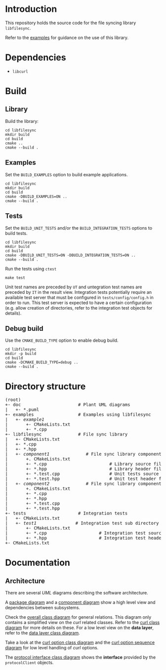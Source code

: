 # Introduction

This repository holds the source code for the file syncing library `libfilesync`.

Refer to the [examples](#examples) for guidance on the use of this library.

# Dependencies

- `libcurl`

# Build

## Library

Build the library:
```shell
cd libfilesync
mkdir build
cd build
cmake ..
cmake --build .
```

## Examples

Set the `BUILD_EXAMPLES` option to build example applications.

```shell
cd libfilesync
mkdir build
cd build
cmake -DBUILD_EXAMPLES=ON ..
cmake --build .
```

## Tests

Set the `BUILD_UNIT_TESTS` and/or the `BUILD_INTEGRATION_TESTS` options to build tests.

```shell
cd libfilesync
mkdir build
cd build
cmake -DBUILD_UNIT_TESTS=ON -DBUILD_INTEGRATION_TESTS=ON ..
cmake --build .
```

Run the tests using `ctest`
```shell
make test
```

Unit test names are preceded by `UT` and untegration test names are preceded by `IT` in the result view. Integration tests potentially require an available test server that must be configured in `tests/config/config.h` in order to run. This test server is expected to have a certain configuration (e.g. allow creation of directories, refer to the integration test objects for details).

## Debug build

Use the `CMAKE_BUILD_TYPE` option to enable debug build.

```shell
cd libfilesync
mkdir -p build
cd build
cmake -DCMAKE_BUILD_TYPE=debug ..
cmake --build .
```

# Directory structure

<pre>
(root)
+- doc                      # Plant UML diagrams
|   +- *.puml
+- examples                 # Examples using libfilesync
|   +- <em>example1</em>
|       +- CMakeLists.txt
|       +- *.cpp
+- libfilesync              # File sync library 
|   +- CMakeLists.txt
|   +- *.cpp
|   +- *.hpp
|   +- <em>component1</em>              # File sync library component sub directory
|       +. CMakeLists.txt
|       +- *.cpp                        # Library source file
|       +- *.hpp                        # Library header file
|       +- *.test.cpp                   # Unit tests source file
|       +- *.test.hpp                   # Unit test header file
|   +- <em>component2</em>              # File sync library component sub directory
|       +. CMakeLists.txt
|       +- *.cpp
|       +- *.hpp
|       +- *.test.cpp
|       +- *.test.hpp
+- tests                    # Integration tests
|   +- CMakeLists.txt
|   +- <em>test1</em>               # Integration test sub directory
|       +- CMakeLists.txt
|       +- *.cpp                    # Integration test source file
|       +- *.hpp                    # Integration test header file
+- CMakeLists.txt
</pre>

# Documentation

## Architecture

There are several <em>UML</em> diagrams describing the software architecture.

A [package diagram](doc/libfilesync-package.puml) and a [component diagram](doc/libfilesync-component.puml) show a high level view and dependencies between subsystems.

Check the [overall class diagram](doc/libfilesync-class.puml) for general relations. This diagram only contains a simplified view on the <em>curl</em> related classes. Refer to the [curl class diagram](doc/libfilesync-curl-class.puml) for more details on these.
For a low level view on the <b>data layer</b>, refer to the [data layer class diagram](doc/libfilesync-data-layer-class.puml).

Take a look at the [curl option class diagram](doc/libfilesync-curl-option-class.puml) and the [curl option sequence diagram](doc/libfilesync-curl-option-seq.puml) for low level handling of <em>curl</em> options.

The [protocol interface class diagram](doc/libfilesync-protocol-interface-class.puml) shows the <b>interface</b> provided by the `protocolClient` objects. 